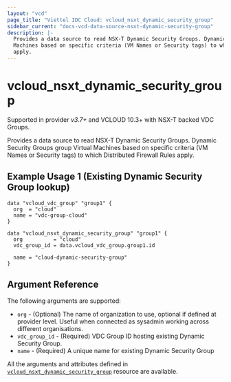 ```yaml
---
layout: "vcd"
page_title: "Viettel IDC Cloud: vcloud_nsxt_dynamic_security_group"
sidebar_current: "docs-vcd-data-source-nsxt-dynamic-security-group"
description: |-
  Provides a data source to read NSX-T Dynamic Security Groups. Dynamic Security Groups group Virtual
  Machines based on specific criteria (VM Names or Security tags) to which Distributed Firewall Rules
  apply.
---
```


# vcloud\_nsxt\_dynamic\_security\_group

Supported in provider *v3.7+* and VCLOUD 10.3+ with NSX-T backed VDC Groups.

Provides a data source to read NSX-T Dynamic Security Groups. Dynamic Security Groups group Virtual
Machines based on specific criteria (VM Names or Security tags) to which Distributed Firewall Rules
apply.

## Example Usage 1 (Existing Dynamic Security Group lookup)

```hcl
data "vcloud_vdc_group" "group1" {
  org  = "cloud"
  name = "vdc-group-cloud"
}

data "vcloud_nsxt_dynamic_security_group" "group1" {
  org          = "cloud"
  vdc_group_id = data.vcloud_vdc_group.group1.id

  name = "cloud-dynamic-security-group"
}
```

## Argument Reference

The following arguments are supported:

* `org` - (Optional) The name of organization to use, optional if defined at provider level. Useful
  when connected as sysadmin working across different organisations.
* `vdc_group_id` - (Required) VDC Group ID hosting existing Dynamic Security Group.
* `name` - (Required) A unique name for existing Dynamic Security Group

All the arguments and attributes defined in
[`vcloud_nsxt_dynamic_security_group`](/providers/terraform-viettelidc/vcloud/latest/docs/resources/nsxt_dynamic_security_group) resource are available.
